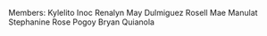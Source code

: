 Members: 
Kylelito Inoc
Renalyn May Dulmiguez
Rosell Mae Manulat
Stephanine Rose Pogoy
Bryan Quianola
